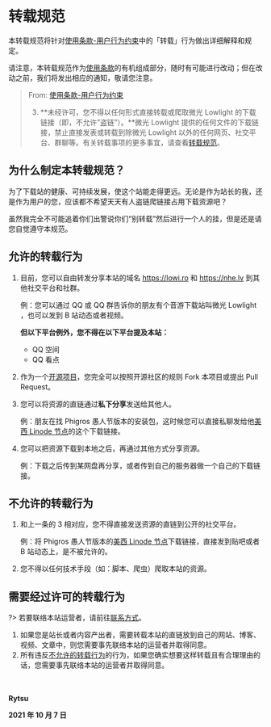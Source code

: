 # 转载规范

本转载规范将针对[使用条款-用户行为约束](tos?id=一、用户行为约束)中的「转载」行为做出详细解释和规定。

请注意，本转载规范作为[使用条款](tos)的有机组成部分，随时有可能进行改动；但在改动之前，我们将发出相应的通知，敬请您注意。

> From: [使用条款-用户行为约束](tos?id=一、用户行为约束)
>
> 3. **未经许可，您不得以任何形式直接转载或爬取微光 Lowlight 的下载链接（即，不允许”盗链”）。**微光 Lowlight 提供的任何文件的下载链接，禁止直接发表或转载到除微光 Lowlight 以外的任何网页、社交平台、群聊等。有关转载事项的更多事宜，请查看[转载规范](repost)。

## 为什么制定本转载规范？

为了下载站的健康、可持续发展，使这个站能走得更远。无论是作为站长的我，还是作为用户的您，应该都不希望天天有人盗链爬链接占用下载资源吧？

虽然我完全不可能追着你们出警说你们“别转载”然后进行一个人的挂，但是还是请您自觉遵守本规范。

## 允许的转载行为

1. 目前，您可以自由转发分享本站的域名 https://lowi.ro 和 https://nhe.lv 到其他社交平台和社群。

   例：您可以通过 QQ 或 QQ 群告诉你的朋友有个音游下载站叫微光 Lowlight ，也可以发到 B 站动态或者视频。

   **但以下平台例外，您不得在以下平台提及本站：**

   - QQ 空间
   - QQ 看点

2. 作为一个[开源项目](https://github.com/Lytsu/lowlight)，您完全可以按照开源社区的规则 Fork 本项目或提出 Pull Request。

3. 您可以将资源的直链通过**私下分享**发送给其他人。

   例：朋友在找 Phigros 愚人节版本的安装包，这时候您可以直接私聊发给他[美西 Linode 节点](https://liusw.rytsu.org/phigros_v1.6.5.apk)的这个下载链接。

4. 您可以把资源下载到本地之后，再通过其他方式分享资源。

   例：下载之后传到某网盘再分享，或者传到自己的服务器做一个自己的下载链接。

## 不允许的转载行为

1. 和上一条的 3 相对应，您不得直接发送资源的直链到公开的社交平台。

   例：将 Phigros 愚人节版本的[美西 Linode 节点](https://liusw.rytsu.org/phigros_v1.6.5.apk)下载链接，直接发到贴吧或者 B 站动态上，是不被允许的。

2. 您不得以任何技术手段（如：脚本、爬虫）爬取本站的资源。

## 需要经过许可的转载行为

?> 若要联络本站运营者，请前往[联系方式](about?id=联系方式)。

1. 如果您是站长或者内容产出者，需要转载本站的直链放到自己的网站、博客、视频、文章中，则您需要事先联络本站的运营者并取得同意。
2. 所有违反[不允许的转载行为](repost?id=不允许的转载行为)的行为，如果您确实想要这样转载且有合理理由的话，您需要事先联络本站的运营者并取得同意。

　

**Rytsu**

**2021 年 10 月 7 日**
